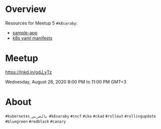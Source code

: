 # Overview

Resources for Meetup 5 `#k8saraby`:
- [sample-app](./sample-app)
- [k8s yaml manifests](./manifests-tested)

# Meetup
https://lnkd.in/gdJ_yTz

Wednesday, August 26, 2020
9:00 PM to 11:00 PM GMT+3

# About

`#kubernetes_بالعربي`
`#k8saraby`
`#cncf`
`#cka`
`#ckad`
`#rollout`
`#rollingupdate`
`#bluegreen`
`#redblack`
`#canary`